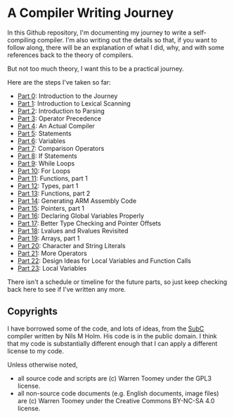 # A Compiler Writing Journey

In this Github repository, I'm documenting my journey to write a
self-compiling compiler. I'm also writing out the details so that,
if you want to follow along, there will be an explanation of what
I did, why, and with some references back to the theory of compilers.

But not too much theory, I want this to be a practical journey.

Here are the steps I've taken so far:

 + [Part  0](00_Introduction/Readme.md):  Introduction to the Journey
 + [Part  1](01_Scanner/Readme.md):       Introduction to Lexical Scanning
 + [Part  2](02_Parser/Readme.md):        Introduction to Parsing
 + [Part  3](03_Precedence/Readme.md):    Operator Precedence
 + [Part  4](04_Assembly/Readme.md):      An Actual Compiler
 + [Part  5](05_Statements/Readme.md):    Statements
 + [Part  6](06_Variables/Readme.md):     Variables
 + [Part  7](07_Comparisons/Readme.md):   Comparison Operators
 + [Part  8](08_If_Statements/Readme.md): If Statements
 + [Part  9](09_While_Loops/Readme.md):   While Loops
 + [Part 10](10_For_Loops/Readme.md):     For Loops
 + [Part 11](11_Functions_pt1/Readme.md): Functions, part 1
 + [Part 12](12_Types_pt1/Readme.md):     Types, part 1
 + [Part 13](13_Functions_pt2/Readme.md): Functions, part 2
 + [Part 14](14_ARM_Platform/Readme.md):  Generating ARM Assembly Code
 + [Part 15](15_Pointers_pt1/Readme.md):  Pointers, part 1
 + [Part 16](16_Global_Vars/Readme.md):   Declaring Global Variables Properly
 + [Part 17](17_Scaling_Offsets/Readme.md): Better Type Checking and Pointer Offsets
 + [Part 18](18_Lvalues_Revisited/Readme.md): Lvalues and Rvalues Revisited
 + [Part 19](19_Arrays_pt1/Readme.md):    Arrays, part 1
 + [Part 20](20_Char_Str_Literals/Readme.md): Character and String Literals
 + [Part 21](21_More_Operators/Readme.md): More Operators
 + [Part 22](22_Design_Locals/Readme.md):  Design Ideas for Local Variables and Function Calls
 + [Part 23](23_Local_Variables/Readme.md): Local Variables

There isn't a schedule or timeline for the future parts, so
just keep checking back here to see if I've written any more.

## Copyrights

I have borrowed some of the code, and lots of ideas, from the 
[SubC](http://www.t3x.org/subc/) compiler written by Nils M Holm.
His code is in the public domain. I think that my code is substantially
different enough that I can apply a different license to my code.

Unless otherwise noted,

 + all source code and scripts are (c) Warren Toomey under
   the GPL3 license.
 + all non-source code documents (e.g. English documents,
   image files) are (c) Warren Toomey under the Creative
   Commons BY-NC-SA 4.0 license.

